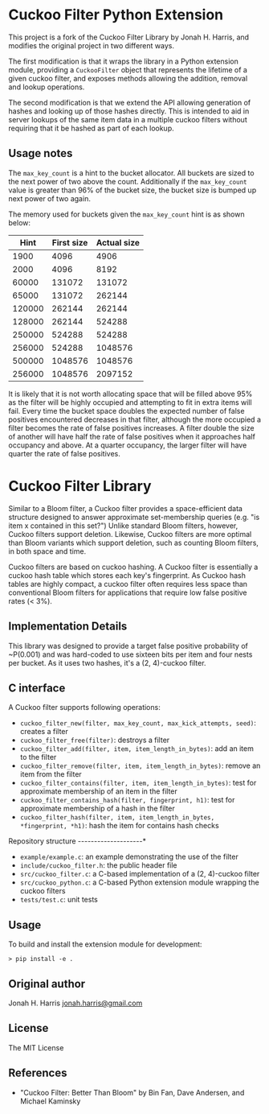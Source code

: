 Cuckoo Filter Python Extension
==============================

This project is a fork of the Cuckoo Filter Library by Jonah H. Harris, and modifies the
original project in two different ways.

The first modification is that it wraps the library in a Python extension module, providing a
`CuckooFilter` object that represents the lifetime of a given cuckoo filter, and exposes methods
allowing the addition, removal and lookup operations.

The second modification is that we extend the API allowing generation of hashes and looking up of
those hashes directly. This is intended to aid in server lookups of the same item data in a
multiple cuckoo filters without requiring that it be hashed as part of each lookup.

Usage notes
-----------

The `max_key_count` is a hint to the bucket allocator. All buckets are sized to the next power of
two above the count. Additionally if the `max_key_count` value is greater than 96% of the bucket
size, the bucket size is bumped up next power of two again.

The memory used for buckets given the `max_key_count` hint is as shown below:

| Hint        | First size  | Actual size |
| ----------- | ----------- | ----------- |
| 1900        |    4096     |     4906    |
| 2000        |    4096     |     8192    |
| 60000       |  131072     |   131072    |
| 65000       |  131072     |   262144    |
| 120000      |  262144     |   262144    |
| 128000      |  262144     |   524288    |
| 250000      |  524288     |   524288    |
| 256000      |  524288     |  1048576    |
| 500000      | 1048576     |  1048576    |
| 256000      | 1048576     |  2097152    |

It is likely that it is not worth allocating space that will be filled above 95% as the filter
will be highly occupied and attempting to fit in extra items will fail. Every time the bucket
space doubles the expected number of false positives encountered decreases in that filter,
although the more occupied a filter becomes the rate of false positives increases. A filter
double the size of another will have half the rate of false positives when it approaches half
occupancy and above. At a quarter occupancy, the larger filter will have quarter the rate of
false positives.

Cuckoo Filter Library
=====================

Similar to a Bloom filter, a Cuckoo filter provides a space-efficient data structure designed to
answer approximate set-membership queries (e.g. "is item x contained in this set?") Unlike
standard Bloom filters, however, Cuckoo filters support deletion. Likewise, Cuckoo filters are
more optimal than Bloom variants which support deletion, such as counting Bloom filters, in both
space and time.

Cuckoo filters are based on cuckoo hashing. A Cuckoo filter is essentially a cuckoo hash table
which stores each key's fingerprint. As Cuckoo hash tables are highly compact, a cuckoo filter
often requires less space than conventional Bloom filters for applications that require low
false positive rates (< 3%).

Implementation Details
----------------------

This library was designed to provide a target false positive probability of ~P(0.001) and was
hard-coded to use sixteen bits per item and four nests per bucket. As it uses two hashes, it's
a (2, 4)-cuckoo filter.

C interface
-----------

A Cuckoo filter supports following operations:

*  ``cuckoo_filter_new(filter, max_key_count, max_kick_attempts, seed)``: creates a filter
*  ``cuckoo_filter_free(filter)``: destroys a filter
*  ``cuckoo_filter_add(filter, item, item_length_in_bytes)``: add an item to the filter
*  ``cuckoo_filter_remove(filter, item, item_length_in_bytes)``: remove an item from the filter
*  ``cuckoo_filter_contains(filter, item, item_length_in_bytes)``: test for approximate membership of an item in the filter
*  ``cuckoo_filter_contains_hash(filter, fingerprint, h1)``: test for approximate membership of a hash in the filter
*  ``cuckoo_filter_hash(filter, item, item_length_in_bytes, *fingerprint, *h1)``: hash the item for contains hash checks

Repository structure
--------------------*

*  ``example/example.c``: an example demonstrating the use of the filter
*  ``include/cuckoo_filter.h``: the public header file
*  ``src/cuckoo_filter.c``: a C-based implementation of a (2, 4)-cuckoo filter
*  ``src/cuckoo_python.c``: a C-based Python extension module wrapping the cuckoo filters
*  ``tests/test.c``: unit tests

Usage
-------

To build and install the extension module for development:

    > pip install -e .


Original author
---------------
Jonah H. Harris <jonah.harris@gmail.com>

License
-------
The MIT License

References
----------

* "Cuckoo Filter: Better Than Bloom" by Bin Fan, Dave Andersen, and Michael Kaminsky

